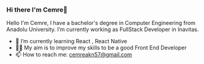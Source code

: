 ### Hi there I'm Cemre👋



Hello I'm Cemre,  I have a bachelor's degree in Computer Engineering from Anadolu University.  I’m currently working as FullStack Developer in Inavitas.

- 🌱 I’m currently learning React , React Native 
- 🧞‍♀️ My aim is to improve my skills to be a good Front End Developer
- 📫 How to reach me: cemreakn57@gmail.com

